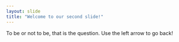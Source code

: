 ```yaml
---
layout: slide
title: "Welcome to our second slide!"
---
```

To be or not to be, that is the question.
Use the left arrow to go back!

